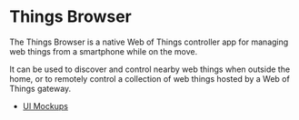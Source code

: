 # Things Browser

The Things Browser is a native Web of Things controller app for managing web things from a smartphone while on the move.

It can be used to discover and control nearby web things when outside the home, or to remotely control a collection of web things hosted by a Web of Things gateway.

* [UI Mockups](https://docs.google.com/presentation/d/1Efp5kSfyX2xoBbQJdXLJ6DQr4RVOqGxusBBdgwOGqEI/edit?usp=sharing)

